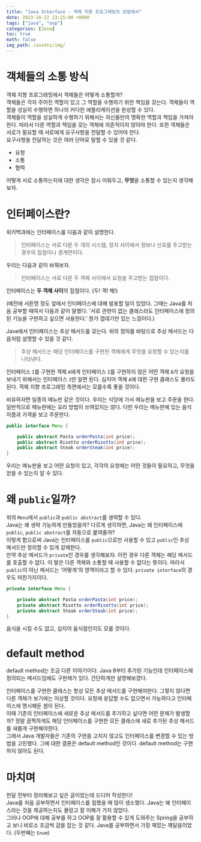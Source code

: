 ```yaml
---
title: "Java Interface - 객체 지향 프로그래밍의 관점에서"
date: 2023-10-22 23:25:00 +0900
tags: ["java", "oop"]
categories: [Java]
toc: true
math: false
img_path: /assets/img/
---
```


# 객체들의 소통 방식

객체 지향 프로그래밍에서 객체들은 어떻게 소통할까?  
객체들은 각자 주어진 역할이 있고 그 역할을 수행하기 위한 책임을 갖는다. 객체들이 역할을 성실히 수행하면 하나의 커다란 애플리케이션을 완성할 수 있다.  
객체들이 역할을 성실하게 수행하기 위해서는 자신들만의 명확한 역할과 책임을 가져야 한다. 따라서 다른 역할과 책임을 갖는 객체에 의존적이지 않아야 한다. 또한 객체들은 서로가 필요할 때 서로에게 요구사항을 전달할 수 있어야 한다.  
요구사항을 전달하는 것은 여러 단어로 말할 수 있을 것 같다.

- 요청
- 소통
- 협력

어떻게 서로 소통하는지에 대한 생각은 잠시 미뤄두고, **무엇**을 소통할 수 있는지 생각해보자.

# 인터페이스란?

위키백과에는 인터페이스를 다음과 같이 설명한다.
> 인터페이스는 서로 다른 두 개의 시스템, 장치 사이에서 정보나 신호를 주고받는 경우의 접점이나 경계면이다.

우리는 다음과 같이 바꿔보자.
> 인터페이스는 서로 다른 두 객체 사이에서 요청을 주고받는 접점이다.

인터페이스는 **두 객체 사이**의 접점이다. (두! 객! 체!)

(예전에 서른명 정도 앞에서 인터페이스에 대해 발표할 일이 있었다. 그때는 Java를 처음 공부할 때여서 다음과 같이 말했다. '서로 관련이 없는 클래스라도 인터페이스에 정의된 기능을 구현하고 싶으면 사용한다.' 뭔가 껍데기만 있는 느낌이다.)

Java에서 인터페이스는 추상 메서드를 갖는다. 위의 정의를 바탕으로 추상 메서드는 다음처럼 설명할 수 있을 것 같다.

> 추상 메서드는 해당 인터페이스를 구현한 객체에게 무엇을 요청할 수 있는지를 나타낸다.

인터페이스 `I`를 구현한 객체 `A`에게 인터페이스  `I`를 구현하지 않은 어떤 객체 `B`가 요청을 보내기 위해서는 인터페이스 `I`만 알면 된다. 심지어 객체 `A`에 대한 구현 클래스도 몰라도 된다. 객체 지향 프로그래밍 측면에서는 모를수록 좋을 것이다.

비유하자면 일종의 메뉴판 같은 것이다. 우리는 식당에 가서 메뉴판을 보고 주문을 한다. 일반적으로 메뉴판에는 요리 방법이 쓰여있지는 않다. 다만 우리는 메뉴판에 있는 음식 이름과 가격을 보고 주문한다.

``` java
public interface Menu {

    public abstract Pasta orderPasta(int price);
    public abstract Risotto orderRisotto(int price);
    public abstract Steak orderSteak(int price);
}
```

우리는 메뉴판을 보고 어떤 요청이 있고, 각각의 요청에는 어떤 것들이 필요하고, 무엇을 얻을 수 있는지 알 수 있다.

# 왜 `public`일까?

위의 `Menu`에서 `public`과 `public abstract`를 생략할 수 있다.  
Java는 왜 생략 가능하게 만들었을까? 다르게 생각하면, Java는 왜 인터페이스에 `public`, `public abstract`를 자동으로 붙여줄까?  
이렇게 함으로써 Java는 인터페이스를 `public`으로만 사용할 수 있고 `public`인 추상 메서드만 정의할 수 있게 강제한다.  
만약 추상 메서드가 `private`인 경우를 생각해보자. 이런 경우 다른 객체는 해당 메서드를 호출할 수 없다. 이 말은 다른 객체와 소통할 때 사용할 수 없다는 뜻이다. 따라서 `public`이 아닌 메서드는 '어떻게'의 영역이라고 할 수 있다. `private interface`의 경우도 마찬가지이다.

``` java
private interface Menu {

    private abstract Pasta orderPasta(int price);
    private abstract Risotto orderRisotto(int price);
    private abstract Steak orderSteak(int price);
}
```
음식을 시킬 수도 없고, 심지어 음식점인지도 모를 것이다.

# default method

default method는 조금 다른 이야기이다. Java 8부터 추가된 기능인데 인터페이스에 정의되는 메서드임에도 구현체가 있다. 간단하게만 설명해보겠다.

인터페이스를 구현한 클래스는 항상 모든 추상 메서드를 구현해야한다. 그렇지 않다면 다른 객체가 보기에는 이상할 것이다. 요청에 응답할 수도 없으면서 가능하다고 인터페이스에 명시해둔 셈이 된다.  
이때 기존의 인터페이스에 새로운 추상 메서드를 추가하고 싶다면 어떤 문제가 발생할까? 정말 끔찍하게도 해당 인터페이스를 구현한 모든 클래스에 새로 추가된 추상 메서드를 새롭게 구현해야한다.  
그래서 Java 개발자들은 기존의 구현을 고치지 않고도 인터페이스를 변경할 수 있는 방법을 고민했다. 그에 대한 결론은 default method인 것이다. default method는 구현하지 않아도 된다.


# 마치며

한달 전부터 정리해보고 싶은 글이었는데 드디어 작성한다!  
Java를 처음 공부하면서 인터페이스를 접했을 때 많이 생소했다. Java는 왜 인터페이스라는 것을 제공하는지도 몰랐고 잘 이해가 가지 않았다.  
그러나 OOP에 대해 공부를 하고 OOP를 잘 활용할 수 있게 도와주는 Spring을 공부하고 보니 비로소 조금씩 감을 잡는 것 같다. Java를 공부하면서 가장 재밌는 깨달음이었다. (두번째는 `Enum`)
